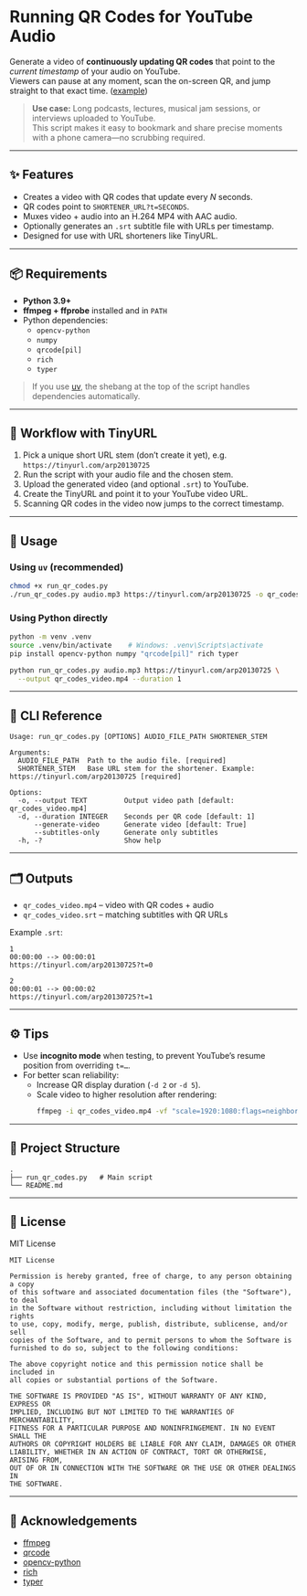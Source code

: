 # Running QR Codes for YouTube Audio

Generate a video of **continuously updating QR codes** that point to the *current timestamp* of your audio on YouTube.  
Viewers can pause at any moment, scan the on-screen QR, and jump straight to that exact time. ([example](https://www.youtube.com/watch?v=deqMGh-Hu2w))

> **Use case:** Long podcasts, lectures, musical jam sessions, or interviews uploaded to YouTube.  
> This script makes it easy to bookmark and share precise moments with a phone camera—no scrubbing required.

---

## ✨ Features

- Creates a video with QR codes that update every *N* seconds.
- QR codes point to `SHORTENER_URL?t=SECONDS`.
- Muxes video + audio into an H.264 MP4 with AAC audio.
- Optionally generates an `.srt` subtitle file with URLs per timestamp.
- Designed for use with URL shorteners like TinyURL.

---

## 📦 Requirements

- **Python 3.9+**
- **ffmpeg + ffprobe** installed and in `PATH`
- Python dependencies:
  - `opencv-python`
  - `numpy`
  - `qrcode[pil]`
  - `rich`
  - `typer`

> If you use [uv](https://github.com/astral-sh/uv), the shebang at the top of the script handles dependencies automatically.

---

## 🔗 Workflow with TinyURL

1. Pick a unique short URL stem (don’t create it yet), e.g.  
   `https://tinyurl.com/arp20130725`
2. Run the script with your audio file and the chosen stem.
3. Upload the generated video (and optional `.srt`) to YouTube.
4. Create the TinyURL and point it to your YouTube video URL.
5. Scanning QR codes in the video now jumps to the correct timestamp.

---

## 🚀 Usage

### Using `uv` (recommended)

```bash
chmod +x run_qr_codes.py
./run_qr_codes.py audio.mp3 https://tinyurl.com/arp20130725 -o qr_codes_video.mp4 -d 1
```

### Using Python directly

```bash
python -m venv .venv
source .venv/bin/activate    # Windows: .venv\Scripts\activate
pip install opencv-python numpy "qrcode[pil]" rich typer

python run_qr_codes.py audio.mp3 https://tinyurl.com/arp20130725 \
  --output qr_codes_video.mp4 --duration 1
```

---

## 🧰 CLI Reference

```
Usage: run_qr_codes.py [OPTIONS] AUDIO_FILE_PATH SHORTENER_STEM

Arguments:
  AUDIO_FILE_PATH  Path to the audio file. [required]
  SHORTENER_STEM   Base URL stem for the shortener. Example: https://tinyurl.com/arp20130725 [required]

Options:
  -o, --output TEXT         Output video path [default: qr_codes_video.mp4]
  -d, --duration INTEGER    Seconds per QR code [default: 1]
      --generate-video      Generate video [default: True]
      --subtitles-only      Generate only subtitles
  -h, -?                    Show help
```

---

## 🗂️ Outputs

- `qr_codes_video.mp4` – video with QR codes + audio  
- `qr_codes_video.srt` – matching subtitles with QR URLs

Example `.srt`:

```
1
00:00:00 --> 00:00:01
https://tinyurl.com/arp20130725?t=0

2
00:00:01 --> 00:00:02
https://tinyurl.com/arp20130725?t=1
```

---

## ⚙️ Tips

- Use **incognito mode** when testing, to prevent YouTube’s resume position from overriding `t=…`.
- For better scan reliability:
  - Increase QR display duration (`-d 2` or `-d 5`).
  - Scale video to higher resolution after rendering:
    ```bash
    ffmpeg -i qr_codes_video.mp4 -vf "scale=1920:1080:flags=neighbor" -c:a copy qr_1080p.mp4
    ```

---

## 📁 Project Structure

```
.
├── run_qr_codes.py   # Main script
└── README.md
```

---

## 🧾 License

MIT License

```
MIT License

Permission is hereby granted, free of charge, to any person obtaining a copy
of this software and associated documentation files (the "Software"), to deal
in the Software without restriction, including without limitation the rights
to use, copy, modify, merge, publish, distribute, sublicense, and/or sell
copies of the Software, and to permit persons to whom the Software is
furnished to do so, subject to the following conditions:

The above copyright notice and this permission notice shall be included in
all copies or substantial portions of the Software.

THE SOFTWARE IS PROVIDED "AS IS", WITHOUT WARRANTY OF ANY KIND, EXPRESS OR
IMPLIED, INCLUDING BUT NOT LIMITED TO THE WARRANTIES OF MERCHANTABILITY,
FITNESS FOR A PARTICULAR PURPOSE AND NONINFRINGEMENT. IN NO EVENT SHALL THE
AUTHORS OR COPYRIGHT HOLDERS BE LIABLE FOR ANY CLAIM, DAMAGES OR OTHER
LIABILITY, WHETHER IN AN ACTION OF CONTRACT, TORT OR OTHERWISE, ARISING FROM,
OUT OF OR IN CONNECTION WITH THE SOFTWARE OR THE USE OR OTHER DEALINGS IN
THE SOFTWARE.
```

---

## 🙌 Acknowledgements

- [ffmpeg](https://ffmpeg.org/)
- [qrcode](https://pypi.org/project/qrcode/)
- [opencv-python](https://pypi.org/project/opencv-python/)
- [rich](https://pypi.org/project/rich/)
- [typer](https://typer.tiangolo.com/)
